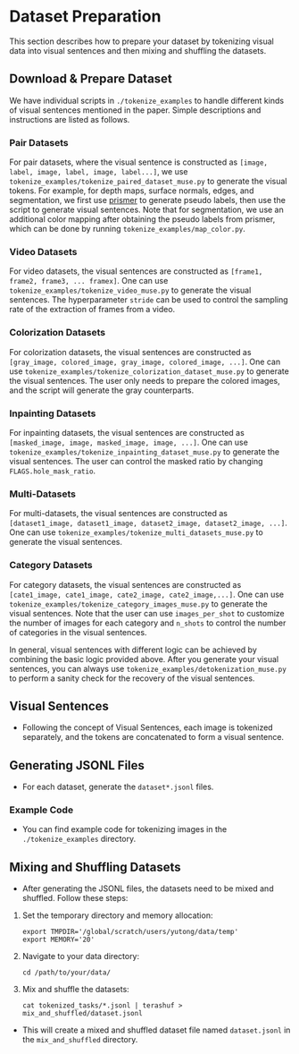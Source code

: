 
# Dataset Preparation

This section describes how to prepare your dataset by tokenizing visual data into visual sentences and then mixing and shuffling the datasets.

## Download & Prepare Dataset
We have individual scripts in `./tokenize_examples` to handle different kinds of visual sentences mentioned in the paper. Simple descriptions and instructions are listed as follows.

### Pair Datasets
For pair datasets, where the visual sentence is constructed as `[image, label, image, label, image, label...]`, we use `tokenize_examples/tokenize_paired_dataset_muse.py` to generate the visual tokens. For example, for depth maps, surface normals, edges, and segmentation, we first use [prismer](https://github.com/NVlabs/prismer) to generate pseudo labels, then use the script to generate visual sentences. Note that for segmentation, we use an additional color mapping after obtaining the pseudo labels from prismer, which can be done by running `tokenize_examples/map_color.py`.

### Video Datasets
For video datasets, the visual sentences are constructed as `[frame1, frame2, frame3, ... framex]`. One can use `tokenize_examples/tokenize_video_muse.py` to generate the visual sentences. The hyperparameter `stride` can be used to control the sampling rate of the extraction of frames from a video.

### Colorization Datasets
For colorization datasets, the visual sentences are constructed as `[gray_image, colored_image, gray_image, colored_image, ...]`. One can use `tokenize_examples/tokenize_colorization_dataset_muse.py` to generate the visual sentences. The user only needs to prepare the colored images, and the script will generate the gray counterparts.

### Inpainting Datasets
For inpainting datasets, the visual sentences are constructed as `[masked_image, image, masked_image, image, ...]`. One can use `tokenize_examples/tokenize_inpainting_dataset_muse.py` to generate the visual sentences. The user can control the masked ratio by changing `FLAGS.hole_mask_ratio`.

### Multi-Datasets
For multi-datasets, the visual sentences are constructed as `[dataset1_image, dataset1_image, dataset2_image, dataset2_image, ...]`. One can use `tokenize_examples/tokenize_multi_datasets_muse.py` to generate the visual sentences.

### Category Datasets
For category datasets, the visual sentences are constructed as `[cate1_image, cate1_image, cate2_image, cate2_image,...]`. One can use `tokenize_examples/tokenize_category_images_muse.py` to generate the visual sentences. Note that the user can use `images_per_shot` to customize the number of images for each category and `n_shots` to control the number of categories in the visual sentences.

In general, visual sentences with different logic can be achieved by combining the basic logic provided above. After you generate your visual sentences, you can always use `tokenize_examples/detokenization_muse.py` to perform a sanity check for the recovery of the visual sentences.


## Visual Sentences

- Following the concept of Visual Sentences, each image is tokenized separately, and the tokens are concatenated to form a visual sentence.

## Generating JSONL Files

- For each dataset, generate the `dataset*.jsonl` files.

### Example Code

- You can find example code for tokenizing images in the `./tokenize_examples` directory.

## Mixing and Shuffling Datasets

- After generating the JSONL files, the datasets need to be mixed and shuffled. Follow these steps:

1. Set the temporary directory and memory allocation:
    ```shell
    export TMPDIR='/global/scratch/users/yutong/data/temp'
    export MEMORY='20'
    ```

2. Navigate to your data directory:
    ```shell
    cd /path/to/your/data/
    ```

3. Mix and shuffle the datasets:
    ```shell
    cat tokenized_tasks/*.jsonl | terashuf > mix_and_shuffled/dataset.jsonl
    ```

- This will create a mixed and shuffled dataset file named `dataset.jsonl` in the `mix_and_shuffled` directory.